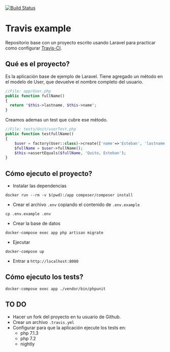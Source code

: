 [![Build Status](https://travis-ci.com/Unicen-Tupar/travis-example.svg?branch=master)](https://travis-ci.com/Unicen-Tupar/travis-example)
# Travis example
Repositorio base con un proyecto escrito usando Laravel para practicar como configurar [Travis-CI](https://travis-ci.org/).

## Qué es el proyecto?
Es la aplicación base de ejemplo de Laravel.
Tiene agregado un método en el modelo de User, que devuelve el nombre completo del usuario.

```php
//File: app/User.php
public function fullName()
{
  return "$this->lastname, $this->name";
}
```
Creamos ademas un test que cubre ese método.

```php
//File: tests/Unit/userTest.php
public function testfullName()
{
    $user = factory(User::class)->create(['name'=>'Esteban', 'lastname' => 'Quito']);
    $fullName = $user->fullName();
    $this->assertEquals($fullName, 'Quito, Esteban');
}
```

## Cómo ejecuto el proyecto?
* Instalar las dependencias
```
docker run --rm -v $(pwd):/app composer/composer install
```
* Crear el archivo `.env` copiando el contenido de `.env.example`
```
cp .env.example .env
```
* Crear la base de datos
```
docker-compose exec app php artisan migrate
```
* Ejecutar
```
docker-compose up
```
* Entrar a `http://localhost:8000`

## Cómo ejecuto los tests?
```
docker-compose exec app ./vendor/bin/phpunit
```

## TO DO
* Hacer un fork del proyecto en tu usuario de Github.
* Crear un archivo `.travis.yml`
* Configurar para que la aplicación ejecute los tests en:
  * php 7.1.3
  * php 7.2
  * nightly
